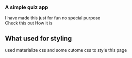 ### A simple quiz app
I have made this just for fun no special purpose
<br>
Check this out How it is

## What used for styling
used materialize css and some cutome css to style this page
